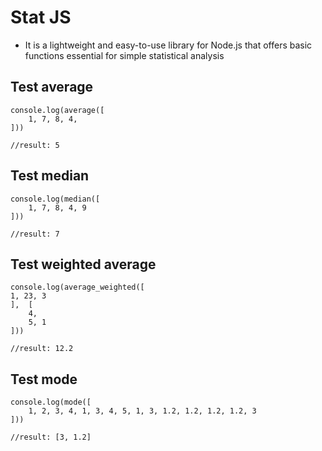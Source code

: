 # Stat JS
- It is a lightweight and easy-to-use library for Node.js that offers basic functions essential for simple statistical analysis


## Test average
```
console.log(average([
    1, 7, 8, 4,
]))

//result: 5
```

## Test median
```
console.log(median([
    1, 7, 8, 4, 9
]))

//result: 7
```

## Test weighted average
```
console.log(average_weighted([
1, 23, 3
],  [
    4, 
    5, 1
]))

//result: 12.2
```

## Test mode
```
console.log(mode([
    1, 2, 3, 4, 1, 3, 4, 5, 1, 3, 1.2, 1.2, 1.2, 1.2, 3
]))

//result: [3, 1.2]
```